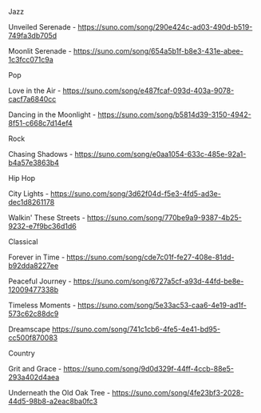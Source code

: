 Jazz

Unveiled Serenade - 
https://suno.com/song/290e424c-ad03-490d-b519-749fa3db705d

Moonlit Serenade - 
https://suno.com/song/654a5b1f-b8e3-431e-abee-1c3fcc071c9a

Pop

Love in the Air - 
https://suno.com/song/e487fcaf-093d-403a-9078-cacf7a6840cc

Dancing in the Moonlight - 
https://suno.com/song/b5814d39-3150-4942-8f51-c668c7d14ef4

Rock

Chasing Shadows - 
https://suno.com/song/e0aa1054-633c-485e-92a1-b4a57e3863b4


Hip Hop

City Lights - 
https://suno.com/song/3d62f04d-f5e3-4fd5-ad3e-dec1d8261178 


Walkin' These Streets -
https://suno.com/song/770be9a9-9387-4b25-9232-e7f9bc36d1d6


Classical

Forever in Time -
https://suno.com/song/cde7c01f-fe27-408e-81dd-b92dda8227ee

Peaceful Journey -
https://suno.com/song/6727a5cf-a93d-44fd-be8e-12009477338b

Timeless Moments -
https://suno.com/song/5e33ac53-caa6-4e19-ad1f-573c62c88dc9

Dreamscape
https://suno.com/song/741c1cb6-4fe5-4e41-bd95-cc500f870083


Country

Grit and Grace -
https://suno.com/song/9d0d329f-44ff-4ccb-88e5-293a402d4aea

Underneath the Old Oak Tree -
https://suno.com/song/4fe23bf3-2028-44d5-98b8-a2eac8ba0fc3 
